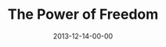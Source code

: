 ---
layout: message
category: message
series: "The Gift of Freedom"
title: "The Power of Freedom"
date: 2013-12-14-00-00
message_id: 835
audio: "http://s3.amazonaws.com/crossroads-media/messages/audio/giftoffreedom_03_florence.mp3"
audio-duration: "38:12"
description: "Florence"
video: "http://s3.amazonaws.com/crossroads-media/messages/video/giftoffreedom_03_florence.mp4"
video-duration: "38:12"
video-image: "http://s3.amazonaws.com/crossroads-media/images/giftoffreedom_03_fl_still.jpg"
tag: 
 - terry-phillips
 - florence
 - crossroads
 - crossroads-church
 - christmas
 - freedom
explicit: false
---